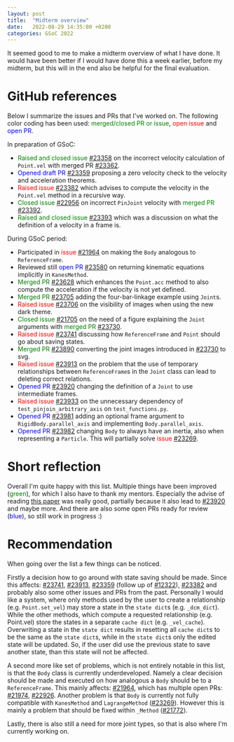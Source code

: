 ```yaml
---
layout: post
title:  "Midterm overview"
date:   2022-08-29 14:35:00 +0200
categories: GSoC 2022
---
```


It seemed good to me to make a midterm overview of what I have done. It would have been better if I would have done this a week earlier, before my midterm, but this will in the end also be helpful for the final evaluation.

# GitHub references
Below I summarize the issues and PRs that I've worked on. The following color coding has been used: <span style="color:green">merged/closed PR or issue</span>, <span style="color:red">open issue</span> and <span style="color:blue">open PR</span>.

In preparation of GSoC:
- <span style="color:green">Raised and closed issue</span> [#23358] on the incorrect velocity calculation of `Point.vel` with merged PR [#23362].
- <span style="color:blue">Opened draft PR</span> [#23359] proposing a zero velocity check to the velocity and acceleration theorems.
- <span style="color:red">Raised issue</span> [#23382] which advises to compute the velocity in the `Point.vel` method in a recursive way.
- <span style="color:green">Closed issue</span> [#22956] on incorrect `PinJoint` velocity with <span style="color:green">merged PR</span> [#23392].
- <span style="color:green">Raised and closed issue</span> [#23393] which was a discussion on what the definition of a velocity in a frame is.

During GSoC period:
- Participated in <span style="color:red">issue</span> [#21964] on making the `Body` analogous to `ReferenceFrame`.
- Reviewed still <span style="color:blue">open PR</span> [#23580] on returning kinematic equations implicitly in `KanesMethod`.
- <span style="color:green">Merged PR</span> [#23628] which enhances the `Point.acc` method to also compute the acceleration if the velocity is not yet defined.
- <span style="color:green">Merged PR</span> [#23705] adding the four-bar-linkage example using `Joint`s.
- <span style="color:red">Raised issue</span> [#23706] on the visibility of images when using the new dark theme.
- <span style="color:green">Closed issue</span> [#21705] on the need of a figure explaining the `Joint` arguments with <span style="color:green">merged PR</span> [#23730].
- <span style="color:red">Raised issue</span> [#23741] discussing how `ReferenceFrame` and `Point` should go about saving states.
- <span style="color:green">Merged PR</span> [#23890] converting the joint images introduced in [#23730] to svg.
- <span style="color:red">Raised issue</span> [#23913] on the problem that the use of temporary relationships between `ReferenceFrame`s in the `Joint` class can lead to deleting correct relations.
- <span style="color:blue">Opened PR</span> [#23920] changing the definition of a `Joint` to use intermediate frames.
- <span style="color:red">Raised issue</span> [#23933] on the unnecessary dependency of `test_pinjoin_arbitrary_axis` on `test_functions.py`.
- <span style="color:blue">Opened PR</span> [#23981] adding an optional frame argument to `RigidBody.parallel_axis` and implementing `Body.parallel_axis`.
- <span style="color:blue">Opened PR</span> [#23982] changing `Body` to always have an inertia, also when representing a `Particle`. This will partially solve <span style="color:red">issue</span> [#23269].

# Short reflection
Overall I'm quite happy with this list. Multiple things have been improved (<span style="color:green">green</span>), for which I also have to thank my mentors. Especially the advise of reading [this paper](https://link.springer.com/article/10.1007/s11071-010-9717-3) was really good, partially because it also lead to [#23920] and maybe more. And there are also some open PRs ready for review (<span style="color:blue">blue</span>), so still work in progress :)

# Recommendation
When going over the list a few things can be noticed.

Firstly a decision how to go around with state saving should be made. Since this affects: [#23741], [#23913], [#23359] (follow up of [#12322]), [#23382] and probably also some other issues and PRs from the past. Personally I would like a system, where only methods used by the user to create a relationship (e.g. `Point.set_vel`) may store a state in the `state dict`s (e.g. `_dcm_dict`). While the other methods, which compute a requested relationship (e.g. Point.vel) store the states in a separate `cache dict` (e.g. `_vel_cache`). Overwriting a state in the `state dict` results in resetting all `cache dict`s to be the same as the `state dict`s, while in the `state dict`s only the edited state will be updated. So, if the user did use the previous state to save another state, than this state will not be affected.

A second more like set of problems, which is not entirely notable in this list, is that the `Body` class is currently underdeveloped. Namely a clear decision should be made and executed on how analogous a `Body` should be to a `ReferenceFrame`. This mainly affects: [#21964], which has multiple open PRs: [#21974], [#22926]. Another problem is that `Body` is currently not fully compatible with `KanesMethod` and `LagrangeMethod` ([#23269]). However this is mainly a problem that should be fixed within `_Method` ([#21772]).

Lastly, there is also still a need for more joint types, so that is also where I'm currently working on.

<!---PinJoint incorrect velocity--->
[#22956]: https://github.com/sympy/sympy/issues/22956
<!---Incorrect velocity calculation in Point.vel--->
[#23358]: https://github.com/sympy/sympy/issues/23358
<!---PrismaticJoint velocity discussion--->
[#23393]: https://github.com/sympy/sympy/issues/23393
<!---Joint explanation--->
[#21705]: https://github.com/sympy/sympy/issues/21705
<!---dark theme--->
[#23706]: https://github.com/sympy/sympy/issues/23706
<!---Recursive velocity--->
[#23382]: https://github.com/sympy/sympy/issues/23382
<!---State saving--->
[#23741]: https://github.com/sympy/sympy/issues/23741
<!---Body/Frame analogy--->
[#21964]: https://github.com/sympy/sympy/issues/21964
<!---Body KanesMethod compatibility--->
[#23269]: https://github.com/sympy/sympy/issues/23269
<!---relation reset--->
[#23913]: https://github.com/sympy/sympy/issues/23913
<!---failed test in sep run--->
[#23933]: https://github.com/sympy/sympy/issues/23933
<!---Abstract _Method--->
[#21772]: https://github.com/sympy/sympy/issues/21772
<!---@angadhn velocity constraint--->
[#12322]: https://github.com/sympy/sympy/pull/12322
<!---@TJStienstra velocity constraint--->
[#23359]: https://github.com/sympy/sympy/pull/23359
<!---Fix PinJoint velocity--->
[#23392]: https://github.com/sympy/sympy/pull/23392
<!---Point.vel fix--->
[#23362]: https://github.com/sympy/sympy/pull/23362
<!---4BM example--->
[#23705]: https://github.com/sympy/sympy/pull/23705
<!---Point.acc dependency--->
[#23628]: https://github.com/sympy/sympy/pull/23628
<!---Joints framework explanation--->
[#23730]: https://github.com/sympy/sympy/pull/23730
<!---review implicit Kanes--->
[#23580]: https://github.com/sympy/sympy/pull/23580
<!---PNG to SVG--->
[#23890]: https://github.com/sympy/sympy/pull/23890
<!---interframe--->
[#23920]: https://github.com/sympy/sympy/pull/23920
<!---parallel_axis--->
[#23981]: https://github.com/sympy/sympy/pull/23981
<!---Body.inertia--->
[#23982]: https://github.com/sympy/sympy/pull/23982
<!---Body Frame analogy PR 1--->
[#21974]: https://github.com/sympy/sympy/pull/21974
<!---Body Frame analogy PR 2--->
[#22926]: https://github.com/sympy/sympy/pull/22926
<!---Body/Frame analogy proposal--->
[#21964#issuecomment-1173893507]: https://github.com/sympy/sympy/issues/21964#issuecomment-1173893507